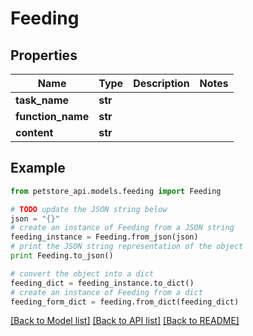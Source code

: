 # Feeding


## Properties

Name | Type | Description | Notes
------------ | ------------- | ------------- | -------------
**task_name** | **str** |  | 
**function_name** | **str** |  | 
**content** | **str** |  | 

## Example

```python
from petstore_api.models.feeding import Feeding

# TODO update the JSON string below
json = "{}"
# create an instance of Feeding from a JSON string
feeding_instance = Feeding.from_json(json)
# print the JSON string representation of the object
print Feeding.to_json()

# convert the object into a dict
feeding_dict = feeding_instance.to_dict()
# create an instance of Feeding from a dict
feeding_form_dict = feeding.from_dict(feeding_dict)
```
[[Back to Model list]](../README.md#documentation-for-models) [[Back to API list]](../README.md#documentation-for-api-endpoints) [[Back to README]](../README.md)


